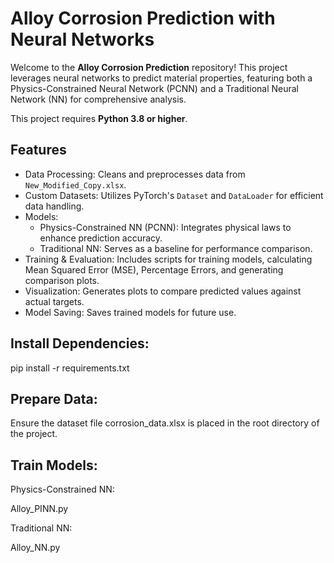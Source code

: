 # Alloy Corrosion Prediction with Neural Networks

Welcome to the **Alloy Corrosion Prediction** repository! This project leverages neural networks to predict material properties, featuring both a Physics-Constrained Neural Network (PCNN) and a Traditional Neural Network (NN) for comprehensive analysis.

This project requires **Python 3.8 or higher**. 

## Features

- Data Processing: Cleans and preprocesses data from `New_Modified_Copy.xlsx`.
- Custom Datasets: Utilizes PyTorch's `Dataset` and `DataLoader` for efficient data handling.
- Models:
  - Physics-Constrained NN (PCNN): Integrates physical laws to enhance prediction accuracy.
  - Traditional NN: Serves as a baseline for performance comparison.
- Training & Evaluation: Includes scripts for training models, calculating Mean Squared Error (MSE), Percentage Errors, and generating comparison plots.
- Visualization: Generates plots to compare predicted values against actual targets.
- Model Saving: Saves trained models for future use.

## Install Dependencies:

pip install -r requirements.txt

## Prepare Data:

Ensure the dataset file corrosion_data.xlsx is placed in the root directory of the project.

## Train Models:

Physics-Constrained NN:

Alloy_PINN.py

Traditional NN:

Alloy_NN.py

